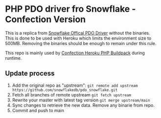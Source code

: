 # PHP PDO driver fro Snowflake - Confection Version

This is a replica from [Snowflake Offical PDO Driver](https://github.com/snowflakedb/pdo_snowflake) without the binaries. This is done to be used with Heroku which limits the environment size to 500MB. Removing the binaries should be enough to remain under this rule.

This repo is mainly used by [Confection Heroku PHP Buildpack](https://github.com/studiohyperset/heroku-buildpack-php) during runtime.


## Update process

1. Add the original repo as "upstream":
    `git remote add upstream https://github.com/snowflakedb/pdo_snowflake.git`
2. Fetch all branches of remote upstream
    `git fetch upstream`
3. Rewrite your master with latest tag version
    `git merge upstream/main`
4. Sync changes to retrieve the new data. Remove any binarie from repo.
5. Commit and push to main